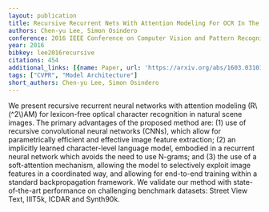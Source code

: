 ```yaml
---
layout: publication
title: Recursive Recurrent Nets With Attention Modeling For OCR In The Wild
authors: Chen-yu Lee, Simon Osindero
conference: 2016 IEEE Conference on Computer Vision and Pattern Recognition (CVPR)
year: 2016
bibkey: lee2016recursive
citations: 454
additional_links: [{name: Paper, url: 'https://arxiv.org/abs/1603.03101'}]
tags: ["CVPR", "Model Architecture"]
short_authors: Chen-yu Lee, Simon Osindero
---
```

We present recursive recurrent neural networks with attention modeling
(R\\(^2\\)AM) for lexicon-free optical character recognition in natural scene
images. The primary advantages of the proposed method are: (1) use of recursive
convolutional neural networks (CNNs), which allow for parametrically efficient
and effective image feature extraction; (2) an implicitly learned
character-level language model, embodied in a recurrent neural network which
avoids the need to use N-grams; and (3) the use of a soft-attention mechanism,
allowing the model to selectively exploit image features in a coordinated way,
and allowing for end-to-end training within a standard backpropagation
framework. We validate our method with state-of-the-art performance on
challenging benchmark datasets: Street View Text, IIIT5k, ICDAR and Synth90k.
